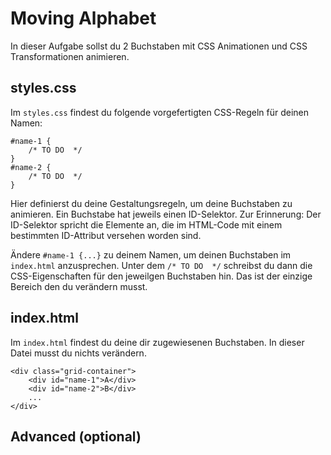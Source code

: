 # Moving Alphabet

In dieser Aufgabe sollst du 2 Buchstaben mit CSS Animationen und CSS Transformationen animieren. 

## styles.css
Im `styles.css` findest du folgende vorgefertigten CSS-Regeln für deinen Namen: 

```
#name-1 {
    /* TO DO  */
}
#name-2 {
    /* TO DO  */
}
```
Hier definierst du deine Gestaltungsregeln, um deine Buchstaben zu animieren. Ein Buchstabe hat jeweils einen ID-Selektor. Zur Erinnerung: Der ID-Selektor spricht die Elemente an, die im HTML-Code mit einem bestimmten ID-Attribut versehen worden sind. 

Ändere `#name-1 {...}` zu deinem Namen, um deinen Buchstaben im `index.html` anzusprechen. Unter dem `/* TO DO  */` schreibst du dann die CSS-Eigenschaften für den jeweilgen Buchstaben hin. Das ist der einzige Bereich den du verändern musst.

## index.html
Im `index.html` findest du deine dir zugewiesenen Buchstaben. In dieser Datei musst du nichts verändern.

```
<div class="grid-container">
    <div id="name-1">A</div>
    <div id="name-2">B</div>
    ...
</div>
```

## Advanced (optional)
